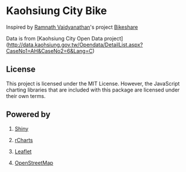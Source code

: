 Kaohsiung City Bike
=========================================
Inspired by [Ramnath Vaidyanathan](https://github.com/ramnathv)'s project [Bikeshare](https://github.com/ramnathv/bikeshare)

Data is from [Kaohsiung City Open Data project] (http://data.kaohsiung.gov.tw/Opendata/DetailList.aspx?CaseNo1=AH&CaseNo2=6&Lang=C)

License
-----------------------------------------

This project is licensed under the MIT License. However, the JavaScript charting libraries that are included with this package are licensed under their own terms.


Powered by
-----------------------------------------
1.  [Shiny](http://www.rstudio.com/shiny/)

2. [rCharts](https://github.com/ramnathv/rCharts/)

3. [Leaflet](http://leafletjs.com/)

4. [OpenStreetMap](http://www.openstreetmap.org)
 
